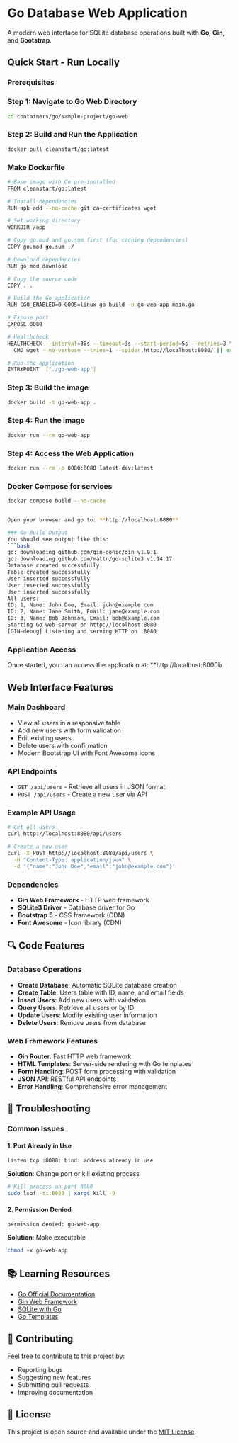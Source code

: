 # Go Database Web Application

A modern web interface for SQLite database operations built with **Go**, **Gin**, and **Bootstrap**.

## Quick Start - Run Locally

### Prerequisites

### Step 1: Navigate to Go Web Directory
```bash
cd containers/go/sample-project/go-web
```

### Step 2: Build and Run the Application
```bash
docker pull cleanstart/go:latest
```

### Make Dockerfile
```bash
# Base image with Go pre-installed
FROM cleanstart/go:latest

# Install dependencies
RUN apk add --no-cache git ca-certificates wget

# Set working directory
WORKDIR /app

# Copy go.mod and go.sum first (for caching dependencies)
COPY go.mod go.sum ./

# Download dependencies
RUN go mod download

# Copy the source code
COPY . .

# Build the Go application
RUN CGO_ENABLED=0 GOOS=linux go build -o go-web-app main.go

# Expose port
EXPOSE 8080

# Healthcheck
HEALTHCHECK --interval=30s --timeout=3s --start-period=5s --retries=3 \
  CMD wget --no-verbose --tries=1 --spider http://localhost:8080/ || exit 1

# Run the application
ENTRYPOINT  ["./go-web-app"]

```

### Step 3: Build the image
```bash
docker build -t go-web-app .
```

### Step 4: Run the image
```bash
docker run --rm go-web-app
```

### Step 4: Access the Web Application
```bash
docker run --rm -p 8080:8080 latest-dev:latest
```

### Docker Compose for services
```bash
docker compose build --no-cache


Open your browser and go to: **http://localhost:8080**

### Go Build Output
You should see output like this:
```bash
go: downloading github.com/gin-gonic/gin v1.9.1
go: downloading github.com/mattn/go-sqlite3 v1.14.17
Database created successfully
Table created successfully
User inserted successfully
User inserted successfully
User inserted successfully
All users:
ID: 1, Name: John Doe, Email: john@example.com
ID: 2, Name: Jane Smith, Email: jane@example.com
ID: 3, Name: Bob Johnson, Email: bob@example.com
Starting Go web server on http://localhost:8080
[GIN-debug] Listening and serving HTTP on :8080
```

### Application Access
Once started, you can access the application at: **http://localhost:8000b
## Web Interface Features

### Main Dashboard
- View all users in a responsive table
- Add new users with form validation
- Edit existing users
- Delete users with confirmation
- Modern Bootstrap UI with Font Awesome icons

### API Endpoints
- `GET /api/users` - Retrieve all users in JSON format
- `POST /api/users` - Create a new user via API

### Example API Usage
```bash
# Get all users
curl http://localhost:8080/api/users

# Create a new user
curl -X POST http://localhost:8080/api/users \
  -H "Content-Type: application/json" \
  -d '{"name":"John Doe","email":"john@example.com"}'
```

### Dependencies
- **Gin Web Framework** - HTTP web framework
- **SQLite3 Driver** - Database driver for Go
- **Bootstrap 5** - CSS framework (CDN)
- **Font Awesome** - Icon library (CDN)

## 🔍 Code Features

### Database Operations
- **Create Database**: Automatic SQLite database creation
- **Create Table**: Users table with ID, name, and email fields
- **Insert Users**: Add new users with validation
- **Query Users**: Retrieve all users or by ID
- **Update Users**: Modify existing user information
- **Delete Users**: Remove users from database

### Web Framework Features
- **Gin Router**: Fast HTTP web framework
- **HTML Templates**: Server-side rendering with Go templates
- **Form Handling**: POST form processing with validation
- **JSON API**: RESTful API endpoints
- **Error Handling**: Comprehensive error management

## 🐛 Troubleshooting

### Common Issues

#### 1. Port Already in Use
```
listen tcp :8080: bind: address already in use
```
**Solution**: Change port or kill existing process
```bash
# Kill process on port 8080
sudo lsof -ti:8080 | xargs kill -9
```

#### 2. Permission Denied
```
permission denied: go-web-app
```
**Solution**: Make executable
```bash
chmod +x go-web-app
```

## 📚 Learning Resources

- [Go Official Documentation](https://golang.org/doc/)
- [Gin Web Framework](https://gin-gonic.com/)
- [SQLite with Go](https://github.com/mattn/go-sqlite3)
- [Go Templates](https://golang.org/pkg/html/template/)

## 🤝 Contributing

Feel free to contribute to this project by:
- Reporting bugs
- Suggesting new features
- Submitting pull requests
- Improving documentation

## 📄 License
This project is open source and available under the [MIT License](LICENSE).








